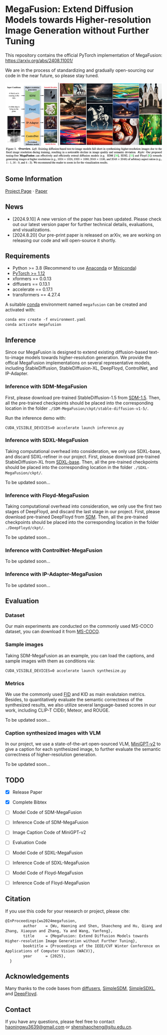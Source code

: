 # MegaFusion: Extend Diffusion Models towards Higher-resolution Image Generation without Further Tuning

This repository contains the official PyTorch implementation of MegaFusion: https://arxiv.org/abs/2408.11001/

We are in the process of standardizing and gradually open-sourcing our code in the near future, so please stay tuned.

<div align="center">
   <img src="./teaser.png">
</div>

## Some Information
[Project Page](https://haoningwu3639.github.io/MegaFusion/)  $\cdot$ [Paper](https://arxiv.org/abs/2408.11001/)

## News
- [2024.9.10] A new version of the paper has been updated. Please check out our latest version paper for further technical details, evaluations, and visualizations.
- [2024.8.20] Our pre-print paper is released on arXiv, we are working on releasing our code and will open-source it shortly.

## Requirements
- Python >= 3.8 (Recommend to use [Anaconda](https://www.anaconda.com/download/#linux) or [Miniconda](https://docs.conda.io/en/latest/miniconda.html))
- [PyTorch >= 1.12](https://pytorch.org/)
- xformers == 0.0.13
- diffusers == 0.13.1
- accelerate == 0.17.1
- transformers == 4.27.4

A suitable [conda](https://conda.io/) environment named `megafusion` can be created
and activated with:

```
conda env create -f environment.yaml
conda activate megafusion
```


## Inference
Since our MegaFusion is designed to extend existing diffusion-based text-to-image models towards higher-resolution generation. We provide the offical MegaFusion implementations on several representative models, including StableDiffusion, StableDiffusion-XL, DeepFloyd, ControlNet, and IP-Adapter.

### Inference with SDM-MegaFusion
First, please download pre-trained StableDiffusion-1.5 from [SDM-1.5](https://huggingface.co/runwayml/stable-diffusion-v1-5/). Then, all the pre-trained checkpoints should be placed into the corresponding location in the folder `./SDM-MegaFusion/ckpt/stable-diffusion-v1-5/`.

Run the inference demo with:
```
CUDA_VISIBLE_DEVICES=0 accelerate launch inference.py
```

### Inference with SDXL-MegaFusion
Taking computational overhead into consideration, we only use SDXL-base, and discard SDXL-refiner in our project. First, please download pre-trained StableDiffusion-XL from [SDXL-base](https://huggingface.co/stabilityai/stable-diffusion-xl-base-1.0/). Then, all the pre-trained checkpoints should be placed into the corresponding location in the folder `./SDXL-MegaFusion/ckpt/`.

To be updated soon...

### Inference with Floyd-MegaFusion
Taking computational overhead into consideration, we only use the first two stages of DeepFloyd, and discard the last stage in our project.
First, please download pre-trained DeepFloyd from [SDM](https://huggingface.co/DeepFloyd/IF-I-XL-v1.0/). Then, all the pre-trained checkpoints should be placed into the corresponding location in the folder `./DeepFloyd/ckpt/`.

To be updated soon...

### Inference with ControlNet-MegaFusion
To be updated soon...

### Inference with IP-Adapter-MegaFusion
To be updated soon...


## Evaluation

### Dataset
Our main experiments are conducted on the commonly used MS-COCO dataset, you can download it from [MS-COCO](https://cocodataset.org/#home).

### Sample images
Taking SDM-MegaFusion as an example, you can load the captions, and sample images with them as conditions via:
```
CUDA_VISIBLE_DEVICES=0 accelerate launch synthesize.py
```

### Metrics
We use the commonly used [FID](https://github.com/mseitzer/pytorch-fid) and KID as main evalutaion metrics.
Besides, to quantitatively evaluate the semantic correctness of the synthesized results, we also utilize several language-based scores in our work, including CLIP-T CIDEr, Meteor, and ROUGE.

To be updated soon...

### Caption synthesized images with VLM
In our project, we use a state-of-the-art open-sourced VLM, [MiniGPT-v2](https://github.com/Vision-CAIR/MiniGPT-4) to give a caption for each synthesized image, to further evaluate the semantic correctness of higher-resolution generation.

To be updated soon...

## TODO
- [x] Release Paper
- [x] Complete Bibtex
- [ ] Model Code of SDM-MegaFusion
- [ ] Inference Code of SDM-MegaFusion
- [ ] Image Caption Code of MiniGPT-v2
- [ ] Evaluation Code
- [ ] Model Code of SDXL-MegaFusion
- [ ] Inference Code of SDXL-MegaFusion
- [ ] Model Code of Floyd-MegaFusion
- [ ] Inference Code of Floyd-MegaFusion


## Citation
If you use this code for your research or project, please cite:

	@InProceedings{wu2024megafusion,
            author    = {Wu, Haoning and Shen, Shaocheng and Hu, Qiang and Zhang, Xiaoyun and Zhang, Ya and Wang, Yanfeng},
            title     = {MegaFusion: Extend Diffusion Models towards Higher-resolution Image Generation without Further Tuning},
            booktitle = {Proceedings of the IEEE/CVF Winter Conference on Applications of Computer Vision (WACV)},
            year      = {2025},
      }

## Acknowledgements
Many thanks to the code bases from [diffusers](https://github.com/huggingface/diffusers), [SimpleSDM](https://github.com/haoningwu3639/SimpleSDM), [SimpleSDXL](https://github.com/haoningwu3639/SimpleSDXL), and [DeepFloyd](https://github.com/deep-floyd/IF).

## Contact
If you have any questions, please feel free to contact haoningwu3639@gmail.com or shenshaocheng@sjtu.edu.cn.
